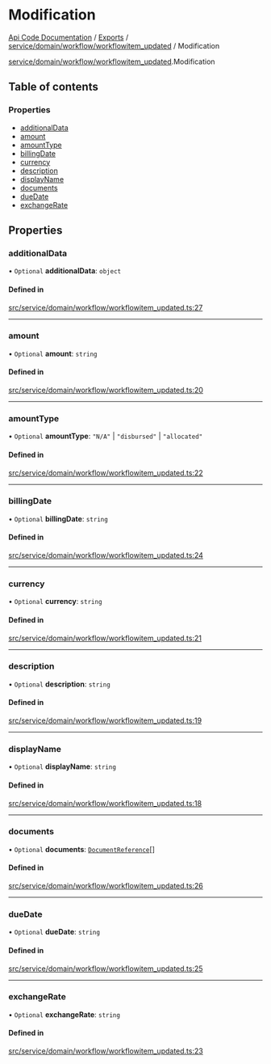 # Modification
 
[Api Code Documentation](../README.md) / [Exports](../modules.md) / [service/domain/workflow/workflowitem\_updated](../modules/service_domain_workflow_workflowitem_updated.md) / Modification

[service/domain/workflow/workflowitem\_updated](../modules/service_domain_workflow_workflowitem_updated.md).Modification

## Table of contents

### Properties

- [additionalData](service_domain_workflow_workflowitem_updated.Modification.md#additionaldata)
- [amount](service_domain_workflow_workflowitem_updated.Modification.md#amount)
- [amountType](service_domain_workflow_workflowitem_updated.Modification.md#amounttype)
- [billingDate](service_domain_workflow_workflowitem_updated.Modification.md#billingdate)
- [currency](service_domain_workflow_workflowitem_updated.Modification.md#currency)
- [description](service_domain_workflow_workflowitem_updated.Modification.md#description)
- [displayName](service_domain_workflow_workflowitem_updated.Modification.md#displayname)
- [documents](service_domain_workflow_workflowitem_updated.Modification.md#documents)
- [dueDate](service_domain_workflow_workflowitem_updated.Modification.md#duedate)
- [exchangeRate](service_domain_workflow_workflowitem_updated.Modification.md#exchangerate)

## Properties

### additionalData

• `Optional` **additionalData**: `object`

#### Defined in

[src/service/domain/workflow/workflowitem_updated.ts:27](https://github.com/openkfw/TruBudget/blob/422cbec/api/src/service/domain/workflow/workflowitem_updated.ts#L27)

___

### amount

• `Optional` **amount**: `string`

#### Defined in

[src/service/domain/workflow/workflowitem_updated.ts:20](https://github.com/openkfw/TruBudget/blob/422cbec/api/src/service/domain/workflow/workflowitem_updated.ts#L20)

___

### amountType

• `Optional` **amountType**: ``"N/A"`` \| ``"disbursed"`` \| ``"allocated"``

#### Defined in

[src/service/domain/workflow/workflowitem_updated.ts:22](https://github.com/openkfw/TruBudget/blob/422cbec/api/src/service/domain/workflow/workflowitem_updated.ts#L22)

___

### billingDate

• `Optional` **billingDate**: `string`

#### Defined in

[src/service/domain/workflow/workflowitem_updated.ts:24](https://github.com/openkfw/TruBudget/blob/422cbec/api/src/service/domain/workflow/workflowitem_updated.ts#L24)

___

### currency

• `Optional` **currency**: `string`

#### Defined in

[src/service/domain/workflow/workflowitem_updated.ts:21](https://github.com/openkfw/TruBudget/blob/422cbec/api/src/service/domain/workflow/workflowitem_updated.ts#L21)

___

### description

• `Optional` **description**: `string`

#### Defined in

[src/service/domain/workflow/workflowitem_updated.ts:19](https://github.com/openkfw/TruBudget/blob/422cbec/api/src/service/domain/workflow/workflowitem_updated.ts#L19)

___

### displayName

• `Optional` **displayName**: `string`

#### Defined in

[src/service/domain/workflow/workflowitem_updated.ts:18](https://github.com/openkfw/TruBudget/blob/422cbec/api/src/service/domain/workflow/workflowitem_updated.ts#L18)

___

### documents

• `Optional` **documents**: [`DocumentReference`](service_domain_document_document.DocumentReference.md)[]

#### Defined in

[src/service/domain/workflow/workflowitem_updated.ts:26](https://github.com/openkfw/TruBudget/blob/422cbec/api/src/service/domain/workflow/workflowitem_updated.ts#L26)

___

### dueDate

• `Optional` **dueDate**: `string`

#### Defined in

[src/service/domain/workflow/workflowitem_updated.ts:25](https://github.com/openkfw/TruBudget/blob/422cbec/api/src/service/domain/workflow/workflowitem_updated.ts#L25)

___

### exchangeRate

• `Optional` **exchangeRate**: `string`

#### Defined in

[src/service/domain/workflow/workflowitem_updated.ts:23](https://github.com/openkfw/TruBudget/blob/422cbec/api/src/service/domain/workflow/workflowitem_updated.ts#L23)
